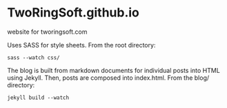 # TwoRingSoft.github.io
website for tworingsoft.com

Uses SASS for style sheets. From the root directory:
	
	sass --watch css/
	
The blog is built from markdown documents for individual posts into HTML using Jekyll. Then, posts are composed into index.html. From the blog/ directory:

	jekyll build --watch